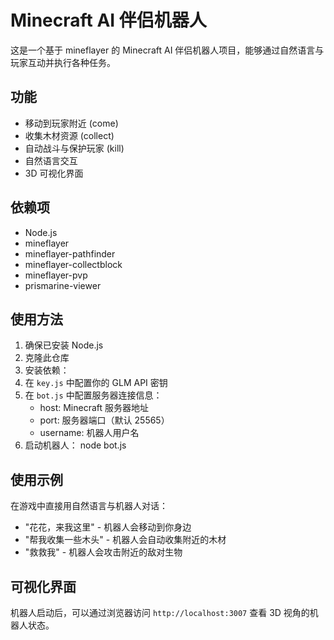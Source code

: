 # Minecraft AI 伴侣机器人

这是一个基于 mineflayer 的 Minecraft AI 伴侣机器人项目，能够通过自然语言与玩家互动并执行各种任务。

## 功能

- 移动到玩家附近 (come)
- 收集木材资源 (collect)
- 自动战斗与保护玩家 (kill)
- 自然语言交互
- 3D 可视化界面

## 依赖项

- Node.js
- mineflayer
- mineflayer-pathfinder
- mineflayer-collectblock
- mineflayer-pvp
- prismarine-viewer

## 使用方法

1. 确保已安装 Node.js
2. 克隆此仓库
3. 安装依赖：
4. 在 `key.js` 中配置你的 GLM API 密钥
5. 在 `bot.js` 中配置服务器连接信息：
   - host: Minecraft 服务器地址
   - port: 服务器端口（默认 25565）
   - username: 机器人用户名
6. 启动机器人：
node bot.js

## 使用示例

在游戏中直接用自然语言与机器人对话：

- "花花，来我这里" - 机器人会移动到你身边
- "帮我收集一些木头" - 机器人会自动收集附近的木材
- "救救我" - 机器人会攻击附近的敌对生物

## 可视化界面

机器人启动后，可以通过浏览器访问 `http://localhost:3007` 查看 3D 视角的机器人状态。
